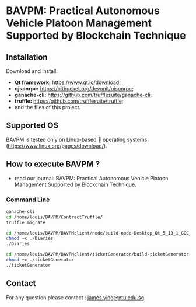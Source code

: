 # BAVPM: Practical Autonomous Vehicle Platoon Management Supported by Blockchain Technique

## Installation

Download and install: 
- **Qt framework:** https://www.qt.io/download;
- **qjsonrpc:** https://bitbucket.org/devonit/qjsonrpc;
- **ganache-cli:** https://github.com/trufflesuite/ganache-cli;
- **truffle:** https://github.com/trufflesuite/truffle;
- and the files of this project.

## Supported OS  
BAVPM is tested only on Linux-based :penguin: operating systems (https://www.linux.org/pages/download/). 

## How to execute BAVPM ? 
- read our journal: BAVPM: Practical Autonomous Vehicle Platoon Management Supported by Blockchain Technique.

### Command Line

```Bash
ganache-cli
cd /home/louis/BAVPM/ContractTruffle/
truffle migrate

cd /home/louis/BAVPM/BAVPMclient/node/build-node-Desktop_Qt_5_13_1_GCC_64bit-Debug/
chmod +x ./Diaries
./Diaries

cd /home/louis/BAVPM/BAVPMclient/ticketGenerator/build-ticketGenerator-Desktop_Qt_5_13_1_GCC_64bit-Debug/
chmod +x ./ticketGenerator
./ticketGenerator
```

## Contact
For any question please contact : james.ying@ntu.edu.sg
